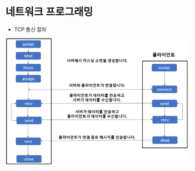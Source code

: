 # 네트워크 프로그래밍

- TCP 통신 절차

![image-20210128234348597](network_ex01.assets/image-20210128234348597.png)

